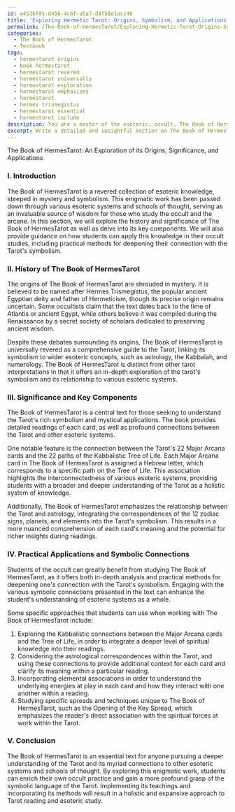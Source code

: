 ```yaml
---
id: e4536f81-8456-4c6f-a5a7-d4f58e1acc46
title: 'Exploring Hermetic Tarot: Origins, Symbolism, and Applications'
permalink: /The-Book-of-HermesTarot/Exploring-Hermetic-Tarot-Origins-Symbolism-and-Applications/
categories:
  - The Book of HermesTarot
  - Textbook
tags:
  - hermestarot origins
  - book hermestarot
  - hermestarot revered
  - hermestarot universally
  - hermestarot exploration
  - hermestarot emphasizes
  - hermestarot
  - hermes trismegistus
  - hermestarot essential
  - hermestarot include
description: You are a master of the esoteric, occult, The Book of HermesTarot and education, you have written many textbooks on the subject in ways that provide students with rich and deep understanding of the subject. You are being asked to write textbook-like sections on a topic and you do it with full context, explainability, and reliability in accuracy to the true facts of the topic at hand, in a textbook style that a student would easily be able to learn from, in a rich, engaging, and contextual way. Always include relevant context (such as formulas and history), related concepts, and in a way that someone can gain deep insights from.
excerpt: Write a detailed and insightful section on The Book of HermesTarot that could be featured in a grimoire or spellbook, outlining its history, significance, and key components. Discuss how a student can utilize this knowledge in their occult and esoteric studies, including practical applications of its teachings and methods for deepening their connection with the Tarot's symbolism. Describe specific card meanings, spreads, and techniques related to The Book of HermesTarot, as well as its connection to various esoteric systems and schools of thought.
---
```

The Book of HermesTarot: An Exploration of its Origins, Significance, and Applications

### I. Introduction
The Book of HermesTarot is a revered collection of esoteric knowledge, steeped in mystery and symbolism. This enigmatic work has been passed down through various esoteric systems and schools of thought, serving as an invaluable source of wisdom for those who study the occult and the arcane. In this section, we will explore the history and significance of The Book of HermesTarot as well as delve into its key components. We will also provide guidance on how students can apply this knowledge in their occult studies, including practical methods for deepening their connection with the Tarot's symbolism.

### II. History of The Book of HermesTarot
The origins of The Book of HermesTarot are shrouded in mystery. It is believed to be named after Hermes Trismegistus, the popular ancient Egyptian deity and father of Hermeticism, though its precise origin remains uncertain. Some occultists claim that the text dates back to the time of Atlantis or ancient Egypt, while others believe it was compiled during the Renaissance by a secret society of scholars dedicated to preserving ancient wisdom.

Despite these debates surrounding its origins, The Book of HermesTarot is universally revered as a comprehensive guide to the Tarot, linking its symbolism to wider esoteric concepts, such as astrology, the Kabbalah, and numerology. The Book of HermesTarot is distinct from other tarot interpretations in that it offers an in-depth exploration of the tarot's symbolism and its relationship to various esoteric systems. 

### III. Significance and Key Components
The Book of HermesTarot is a central text for those seeking to understand the Tarot's rich symbolism and mystical applications. The book provides detailed readings of each card, as well as profound connections between the Tarot and other esoteric systems.

One notable feature is the connection between the Tarot's 22 Major Arcana cards and the 22 paths of the Kabbalistic Tree of Life. Each Major Arcana card in The Book of HermesTarot is assigned a Hebrew letter, which corresponds to a specific path on the Tree of Life. This association highlights the interconnectedness of various esoteric systems, providing students with a broader and deeper understanding of the Tarot as a holistic system of knowledge.

Additionally, The Book of HermesTarot emphasizes the relationship between the Tarot and astrology, integrating the correspondences of the 12 zodiac signs, planets, and elements into the Tarot's symbolism. This results in a more nuanced comprehension of each card's meaning and the potential for richer insights during readings.

### IV. Practical Applications and Symbolic Connections
Students of the occult can greatly benefit from studying The Book of HermesTarot, as it offers both in-depth analysis and practical methods for deepening one's connection with the Tarot's symbolism. Engaging with the various symbolic connections presented in the text can enhance the student's understanding of esoteric systems as a whole.

Some specific approaches that students can use when working with The Book of HermesTarot include:
1. Exploring the Kabbalistic connections between the Major Arcana cards and the Tree of Life, in order to integrate a deeper level of spiritual knowledge into their readings.
2. Considering the astrological correspondences within the Tarot, and using these connections to provide additional context for each card and clarify its meaning within a particular reading.
3. Incorporating elemental associations in order to understand the underlying energies at play in each card and how they interact with one another within a reading.
4. Studying specific spreads and techniques unique to The Book of HermesTarot, such as the Opening of the Key Spread, which emphasizes the reader's direct association with the spiritual forces at work within the Tarot.

### V. Conclusion
The Book of HermesTarot is an essential text for anyone pursuing a deeper understanding of the Tarot and its myriad connections to other esoteric systems and schools of thought. By exploring this enigmatic work, students can enrich their own occult practice and gain a more profound grasp of the symbolic language of the Tarot. Implementing its teachings and incorporating its methods will result in a holistic and expansive approach to Tarot reading and esoteric study.
